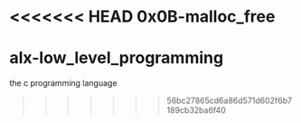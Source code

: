 <<<<<<< HEAD
0x0B-malloc_free
=======
# alx-low_level_programming
the c programming language
>>>>>>> 56bc27865cd6a86d571d602f6b7189cb32ba6f40
